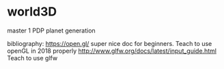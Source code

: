 # world3D
master 1 PDP planet generation


bibliography:
https://open.gl/ super nice doc for beginners. Teach to use openGL in 2018 properly
http://www.glfw.org/docs/latest/input_guide.html Teach to use glfw


